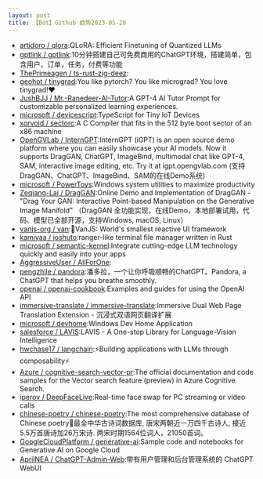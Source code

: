 ```yaml
---
layout: post
title: 【Bot】Github 趋势2023-05-28
---
```


* [artidoro / qlora](https://github.com/artidoro/qlora):QLoRA: Efficient Finetuning of Quantized LLMs
* [gptlink / gptlink](https://github.com/gptlink/gptlink):10分钟搭建自己可免费商用的ChatGPT环境，搭建简单，包含用户，订单，任务，付费等功能
* [ThePrimeagen / ts-rust-zig-deez](https://github.com/ThePrimeagen/ts-rust-zig-deez):
* [geohot / tinygrad](https://github.com/geohot/tinygrad):You like pytorch? You like micrograd? You love tinygrad!❤️
* [JushBJJ / Mr.-Ranedeer-AI-Tutor](https://github.com/JushBJJ/Mr.-Ranedeer-AI-Tutor):A GPT-4 AI Tutor Prompt for customizable personalized learning experiences.
* [microsoft / devicescript](https://github.com/microsoft/devicescript):TypeScript for Tiny IoT Devices
* [xorvoid / sectorc](https://github.com/xorvoid/sectorc):A C Compiler that fits in the 512 byte boot sector of an x86 machine
* [OpenGVLab / InternGPT](https://github.com/OpenGVLab/InternGPT):InternGPT (iGPT) is an open source demo platform where you can easily showcase your AI models. Now it supports DragGAN, ChatGPT, ImageBind, multimodal chat like GPT-4, SAM, interactive image editing, etc. Try it at igpt.opengvlab.com (支持DragGAN、ChatGPT、ImageBind、SAM的在线Demo系统)
* [microsoft / PowerToys](https://github.com/microsoft/PowerToys):Windows system utilities to maximize productivity
* [Zeqiang-Lai / DragGAN](https://github.com/Zeqiang-Lai/DragGAN):Online Demo and Implementation of DragGAN - "Drag Your GAN: Interactive Point-based Manipulation on the Generative Image Manifold" （DragGAN 全功能实现，在线Demo，本地部署试用，代码、模型已全部开源，支持Windows, macOS, Linux）
* [vanjs-org / van](https://github.com/vanjs-org/van):🍦VanJS: World's smallest reactive UI framework
* [kamiyaa / joshuto](https://github.com/kamiyaa/joshuto):ranger-like terminal file manager written in Rust
* [microsoft / semantic-kernel](https://github.com/microsoft/semantic-kernel):Integrate cutting-edge LLM technology quickly and easily into your apps
* [AggressiveUser / AllForOne](https://github.com/AggressiveUser/AllForOne):
* [pengzhile / pandora](https://github.com/pengzhile/pandora):潘多拉，一个让你呼吸顺畅的ChatGPT。Pandora, a ChatGPT that helps you breathe smoothly.
* [openai / openai-cookbook](https://github.com/openai/openai-cookbook):Examples and guides for using the OpenAI API
* [immersive-translate / immersive-translate](https://github.com/immersive-translate/immersive-translate):Immersive Dual Web Page Translation Extension - 沉浸式双语网页翻译扩展
* [microsoft / devhome](https://github.com/microsoft/devhome):Windows Dev Home Application
* [salesforce / LAVIS](https://github.com/salesforce/LAVIS):LAVIS - A One-stop Library for Language-Vision Intelligence
* [hwchase17 / langchain](https://github.com/hwchase17/langchain):⚡Building applications with LLMs through composability⚡
* [Azure / cognitive-search-vector-pr](https://github.com/Azure/cognitive-search-vector-pr):The official documentation and code samples for the Vector search feature (preview) in Azure Cognitive Search.
* [iperov / DeepFaceLive](https://github.com/iperov/DeepFaceLive):Real-time face swap for PC streaming or video calls
* [chinese-poetry / chinese-poetry](https://github.com/chinese-poetry/chinese-poetry):The most comprehensive database of Chinese poetry🧶最全中华古诗词数据库, 唐宋两朝近一万四千古诗人, 接近5.5万首唐诗加26万宋诗. 两宋时期1564位词人，21050首词。
* [GoogleCloudPlatform / generative-ai](https://github.com/GoogleCloudPlatform/generative-ai):Sample code and notebooks for Generative AI on Google Cloud
* [AprilNEA / ChatGPT-Admin-Web](https://github.com/AprilNEA/ChatGPT-Admin-Web):带有用户管理和后台管理系统的 ChatGPT WebUI
